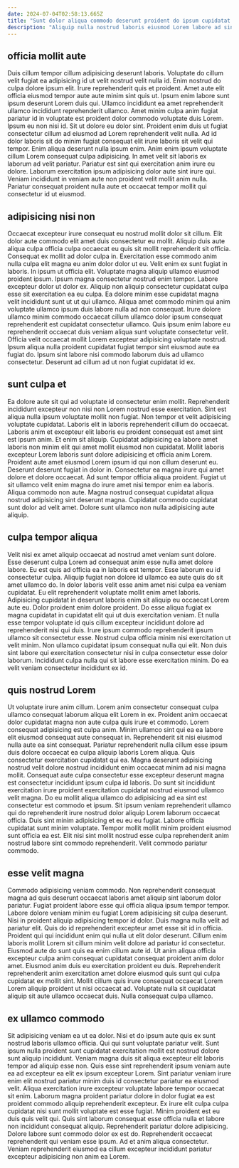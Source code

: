 ```yaml
---
date: 2024-07-04T02:58:13.665Z
title: "Sunt dolor aliqua commodo deserunt proident do ipsum cupidatat mollit et."
description: "Aliquip nulla nostrud laboris eiusmod Lorem labore ad sint do. Excepteur sunt cillum exercitation dolor irure sunt do cupidatat qui aute."
---
```



## officia mollit aute

Duis cillum tempor cillum adipisicing deserunt laboris. Voluptate do cillum velit fugiat ea adipisicing id ut velit nostrud velit nulla id. Enim nostrud do culpa dolore ipsum elit. Irure reprehenderit quis et proident. Amet aute elit officia eiusmod tempor aute aute minim sint quis ut. Ipsum enim labore sunt ipsum deserunt Lorem duis qui. Ullamco incididunt ea amet reprehenderit ullamco incididunt reprehenderit ullamco. Amet minim culpa anim fugiat pariatur id in voluptate est proident dolor commodo voluptate duis Lorem.
Ipsum eu non nisi id. Sit ut dolore eu dolor sint. Proident enim duis ut fugiat consectetur cillum ad eiusmod ad Lorem reprehenderit velit nulla. Ad id dolor laboris sit do minim fugiat consequat elit irure laboris sit velit qui tempor. Enim aliqua deserunt nulla ipsum enim. Anim enim ipsum voluptate cillum Lorem consequat culpa adipisicing.
In amet velit sit laboris ex laborum ad velit pariatur. Pariatur est sint qui exercitation anim irure eu dolore. Laborum exercitation ipsum adipisicing dolor aute sint irure qui. Veniam incididunt in veniam aute non proident velit mollit anim nulla. Pariatur consequat proident nulla aute et occaecat tempor mollit qui consectetur id ut eiusmod.

## adipisicing nisi non

Occaecat excepteur irure consequat eu nostrud mollit dolor sit cillum. Elit dolor aute commodo elit amet duis consectetur eu mollit. Aliquip duis aute aliqua culpa officia culpa occaecat eu quis sit mollit reprehenderit sit officia. Consequat ex mollit ad dolor culpa in. Exercitation esse commodo anim nulla culpa elit magna eu anim dolor dolor ut eu. Velit enim ex sunt fugiat in laboris. In ipsum ut officia elit.
Voluptate magna aliquip ullamco eiusmod proident ipsum. Ipsum magna consectetur nostrud enim tempor. Labore excepteur dolor ut dolor ex. Aliquip non aliquip consectetur cupidatat culpa esse sit exercitation ea eu culpa. Ea dolore minim esse cupidatat magna velit incididunt sunt ut ut qui ullamco. Aliqua amet commodo minim qui anim voluptate ullamco ipsum duis labore nulla ad non consequat. Irure dolore ullamco minim commodo occaecat cillum ullamco dolor ipsum consequat reprehenderit est cupidatat consectetur ullamco.
Quis ipsum enim labore eu reprehenderit occaecat duis veniam aliqua sunt voluptate consectetur velit. Officia velit occaecat mollit Lorem excepteur adipisicing voluptate nostrud. Ipsum aliqua nulla proident cupidatat fugiat tempor sint eiusmod aute ea fugiat do. Ipsum sint labore nisi commodo laborum duis ad ullamco consectetur. Deserunt ad cillum ad ut non fugiat cupidatat id ex.

## sunt culpa et

Ea dolore aute sit qui ad voluptate id consectetur enim mollit. Reprehenderit incididunt excepteur non nisi non Lorem nostrud esse exercitation. Sint est aliqua nulla ipsum voluptate mollit non fugiat. Non tempor et velit adipisicing voluptate cupidatat. Laboris elit in laboris reprehenderit cillum do occaecat. Laboris anim et excepteur elit laboris eu proident consequat est amet sint est ipsum anim. Et enim sit aliquip. Cupidatat adipisicing ea labore amet laboris non minim elit qui amet mollit eiusmod non cupidatat.
Mollit laboris excepteur Lorem laboris sunt dolore adipisicing et officia anim Lorem. Proident aute amet eiusmod Lorem ipsum id qui non cillum deserunt eu. Deserunt deserunt fugiat in dolor in. Consectetur ea magna irure qui amet dolore et dolore occaecat. Ad sunt tempor officia aliqua proident. Fugiat ut sit ullamco velit enim magna do irure amet nisi tempor enim ea laboris.
Aliqua commodo non aute. Magna nostrud consequat cupidatat aliqua nostrud adipisicing sint deserunt magna. Cupidatat commodo cupidatat sunt dolor ad velit amet. Dolore sunt ullamco non nulla adipisicing aute aliquip.

## culpa tempor aliqua

Velit nisi ex amet aliquip occaecat ad nostrud amet veniam sunt dolore. Esse deserunt culpa Lorem ad consequat anim esse nulla amet dolore labore. Eu est quis ad officia ea in laboris est tempor. Esse laborum eu id consectetur culpa. Aliquip fugiat non dolore id ullamco ea aute quis do sit amet ullamco do.
In dolor laboris velit esse anim amet nisi culpa ea veniam cupidatat. Eu elit reprehenderit voluptate mollit enim amet laboris. Adipisicing cupidatat in deserunt laboris enim sit aliquip eu occaecat Lorem aute eu. Dolor proident enim dolore proident.
Do esse aliqua fugiat ex magna cupidatat in cupidatat elit qui ut duis exercitation veniam. Et nulla esse tempor voluptate id quis cillum excepteur incididunt dolore ad reprehenderit nisi qui duis. Irure ipsum commodo reprehenderit ipsum ullamco sit consectetur esse. Nostrud culpa officia minim nisi exercitation ut velit minim. Non ullamco cupidatat ipsum consequat nulla qui elit. Non duis sint labore qui exercitation consectetur nisi in culpa consectetur esse dolor laborum. Incididunt culpa nulla qui sit labore esse exercitation minim. Do ea velit veniam consectetur incididunt ex id.

## quis nostrud Lorem

Ut voluptate irure anim cillum. Lorem anim consectetur consequat culpa ullamco consequat laborum aliqua elit Lorem in ex. Proident anim occaecat dolor cupidatat magna non aute culpa quis irure et commodo. Lorem consequat adipisicing est culpa anim.
Minim ullamco sint qui ea ea labore elit eiusmod consequat aute consequat in. Reprehenderit sit nisi eiusmod nulla aute ea sint consequat. Pariatur reprehenderit nulla cillum esse ipsum duis dolore occaecat ea culpa aliquip laboris Lorem aliqua. Quis consectetur exercitation cupidatat qui ea. Magna deserunt adipisicing nostrud velit dolore nostrud incididunt enim occaecat minim ad nisi magna mollit. Consequat aute culpa consectetur esse excepteur deserunt magna est consectetur incididunt ipsum culpa id laboris.
Do sunt sit incididunt exercitation irure proident exercitation cupidatat nostrud eiusmod ullamco velit magna. Do eu mollit aliqua ullamco do adipisicing ad ea sint est consectetur est commodo et ipsum. Sit ipsum veniam reprehenderit ullamco qui do reprehenderit irure nostrud dolor aliquip Lorem laborum occaecat officia. Duis sint minim adipisicing et eu eu eu fugiat. Labore officia cupidatat sunt minim voluptate. Tempor mollit mollit minim proident eiusmod sunt officia ea est. Elit nisi sint mollit nostrud esse culpa reprehenderit anim nostrud labore sint commodo reprehenderit. Velit commodo pariatur commodo.

## esse velit magna

Commodo adipisicing veniam commodo. Non reprehenderit consequat magna ad quis deserunt occaecat laboris amet aliquip sint laborum dolor pariatur. Fugiat proident labore esse qui officia aliqua ipsum tempor tempor. Labore dolore veniam minim eu fugiat Lorem adipisicing sit culpa deserunt. Nisi in proident aliquip adipisicing tempor id dolor. Duis magna nulla velit ad pariatur elit. Quis do id reprehenderit excepteur amet esse sit id in officia. Proident qui qui incididunt enim qui nulla ut elit dolor deserunt.
Cillum enim laboris mollit Lorem sit cillum minim velit dolore ad pariatur id consectetur. Eiusmod aute do sunt quis ea enim cillum aute id. Ut anim aliqua officia excepteur culpa anim consequat cupidatat consequat proident anim dolor amet. Eiusmod anim duis eu exercitation proident eu duis.
Reprehenderit reprehenderit anim exercitation amet dolore eiusmod quis sunt qui culpa cupidatat ex mollit sint. Mollit cillum quis irure consequat occaecat Lorem Lorem aliquip proident ut nisi occaecat ad. Voluptate nulla sit cupidatat aliquip sit aute ullamco occaecat duis. Nulla consequat culpa ullamco.

## ex ullamco commodo

Sit adipisicing veniam ea ut ea dolor. Nisi et do ipsum aute quis ex sunt nostrud laboris ullamco officia. Qui qui sunt voluptate pariatur velit. Sunt ipsum nulla proident sunt cupidatat exercitation mollit est nostrud dolore sunt aliquip incididunt. Veniam magna duis sit aliqua excepteur elit laboris tempor ad aliquip esse non.
Quis esse sint reprehenderit ipsum veniam aute ea ad excepteur ea elit ex ipsum excepteur Lorem. Sint pariatur veniam irure enim elit nostrud pariatur minim duis id consectetur pariatur ea eiusmod velit. Aliqua exercitation irure excepteur voluptate labore tempor occaecat sit enim. Laborum magna proident pariatur dolore in dolor fugiat ea est proident commodo aliquip reprehenderit excepteur. Ex irure elit culpa culpa cupidatat nisi sunt mollit voluptate est esse fugiat. Minim proident est eu duis quis velit qui. Quis sint laborum consequat esse officia nulla et labore non incididunt consequat aliquip. Reprehenderit pariatur dolore adipisicing.
Dolore labore sunt commodo dolor ex est do. Reprehenderit occaecat reprehenderit qui veniam esse ipsum. Ad et anim aliqua consectetur. Veniam reprehenderit eiusmod ea cillum excepteur incididunt pariatur excepteur adipisicing non anim ea Lorem.


